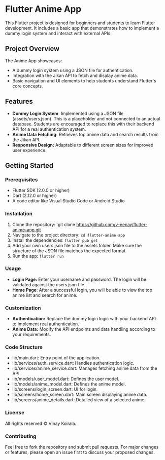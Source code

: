 # Flutter Anime App

This Flutter project is designed for beginners and students to learn Flutter development. It includes a basic app that demonstrates how to implement a dummy login system and interact with external APIs.

## Project Overview

The Anime App showcases:

- A dummy login system using a JSON file for authentication.
- Integration with the Jikan API to fetch and display anime data.
- Basic navigation and UI elements to help students understand Flutter's core concepts.

## Features

- **Dummy Login System**: Implemented using a JSON file (assets/users.json). This is a placeholder and not connected to an actual database. Students are encouraged to replace this with their backend API for a real authentication system.
- **Anime Data Fetching:** Retrieves top anime data and search results from the Jikan API.
- **Responsive Design:** Adaptable to different screen sizes for improved user experience.

## Getting Started

### Prerequisites

- Flutter SDK (2.0.0 or higher)
- Dart (2.12.0 or higher)
- A code editor like Visual Studio Code or Android Studio

### Installation

1. Clone the repository:
   `git clone https://github.com/v-eenay/flutter-anime-app.git
2. Navigate to the project directory:
   `cd flutter-anime-app`
3. Install the dependencies:
   `flutter pub get`
4. Add your own users.json file to the assets folder. Make sure the structure of the JSON file matches the expected format.
5. Run the app:
   `flutter run`

### Usage

- **Login Page:** Enter your username and password. The login will be validated against the users.json file.
- **Home Page:** After a successful login, you will be able to view the top anime list and search for anime.

### Customization

- **Authentication:** Replace the dummy login logic with your backend API to implement real authentication.
- **Anime Data:** Modify the API endpoints and data handling according to your requirements.

### Code Structure

- lib/main.dart: Entry point of the application.
- lib/services/auth_service.dart: Handles authentication logic.
- lib/services/anime_service.dart: Manages fetching anime data from the API.
- lib/models/user_model.dart: Defines the user model.
- lib/models/anime_model.dart: Defines the anime model.
- lib/screens/login_screen.dart: UI for login.
- lib/screens/home_screen.dart: Main screen displaying anime data.
- lib/screens/anime_details.dart: Detailed view of a selected anime.

### License

All rights reserved © Vinay Koirala.

### Contributing

Feel free to fork the repository and submit pull requests. For major changes or features, please open an issue first to discuss your proposed changes.
